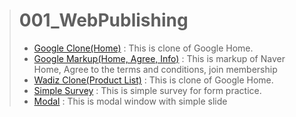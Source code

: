 > # 001_WebPublishing
> <ul>
>   <li><a href="https://ohraekyu.github.io/WebStudy/001_WebPublishing/google/google.html">Google Clone(Home)</a> : This is clone of Google Home.</li>
>   <li><a href="https://github.com/OhRaeKyu/WebStudy/tree/main/001_WebPublishing/naver">Google Markup(Home, Agree, Info)</a> : This is markup of Naver Home, Agree to the terms and conditions, join membership</li>
>   <li><a href="https://ohraekyu.github.io/WebStudy/001_WebPublishing/wadiz/wadiz_product.html">Wadiz Clone(Product List)</a> : This is clone of Google Home.</li>
>   <li><a href="https://ohraekyu.github.io/WebStudy/001_WebPublishing/survey/survey.html">Simple Survey</a> : This is simple survey for form practice.</li>
>   <li><a href="https://ohraekyu.github.io/WebStudy/001_WebPublishing/modal/modal.html">Modal</a> : This is modal window with simple slide</li>
> <!--   <li><a href=""></a></li> -->
> </ul>
